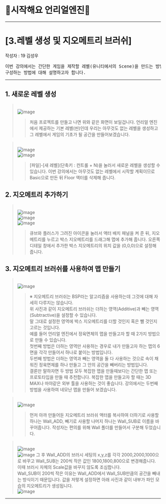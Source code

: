 # :raccoon:시작해요 언리얼엔진🌳


---
# [3.레벨 생성 및 지오메트리 브러쉬]
작성자 : 19 김성우

<pre>
이번 강의에서는 간단한 게임을 제작할 레벨(유니티에서의 Scene)을 만드는 방법과 지오메트리를
구성하는 방법에 대해 설명하고자 합니다.
</pre>

---
## 1. 새로운 레벨 생성
> <br>![image](./Pic/p1.png)
>> 처음 프로젝트를 만들고 나면 위와 같은 화면이 보일겁니다. 언리얼 엔진에서 제공하는 기본 레벨(씬)인데 우리는 아무것도 없는 레벨을 생성하고 그 레벨에서 게임의 기초가 될 공간을 만들어보겠습니다.

> <br>![image](./Pic/p3.png)
> <br>![image](./Pic/p4.png)
> > [파일]-[새 레벨](단축키 : 컨트롤 + N)을 눌러서 새로운 레벨을 생성할 수 있습니다. 이번 강의에서는 아무것도 없는 레벨에서 시작할 계획이므로 Basic으로 만든 뒤 Floor 액터를 삭제해 줍니다. 



## 2. 지오메트리 추가하기
> <br>![image](./Pic/p5.png)
> <br>![image](./Pic/p6.png)
> <br>![image](./Pic/p7.png)
> > 큐브와 플러스가 그려진 아이콘을 눌러서 액터 배치 패널을 켜 준 뒤, 지오메트리를 누르고 박스 지오메트리를 드래그해 맵에 추가해 줍니다.
> > 오른쪽 디테일 창에서 추가한 박스 지오메트리의 위치 값을 (0,0,0)으로 설정해 줍니다.

## 3. 지오메트리 브러쉬를 사용하여 맵 만들기
> <br>![image](./Pic/p8.png)
> > ※ 지오메트리 브러쉬는 BSP라는 알고리즘을 사용하는데 그것에 대해 자세히 다루지는 않습니다.
> > <br>위 사진과 같이 지오메트리 브러쉬는 더하는 영역(Additive)과 빼는 영역(Subtractive)을 설정할 수 있습니다.
> > <br>말 그대로 설정한 영역에 박스 지오메트리를 더할 것인지 혹은 뺄 것인지 고르는 것입니다.
> > <br>예를 들어 언리얼 엔진에서 정육면체의 맵을 만들고자 할 때 2가지 방법으로 만들 수 있습니다.
> > <br>첫번째 방법은 더하는 영역만 사용하는 경우로 내가 만들고자 하는 맵의 6면을 각각 만들어서 하나로 붙이는 방법입니다.
> > <br>두번째 방법은 더하는 영역과 빼는 영역을 둘 다 사용하는 것으로 속이 채워진 정육면체를 하나 만들고 그 안의 공간을 빼버리는 방법입니다.
> > <br>결론만 말하자면 두 방법 모두 복잡한 맵을 만들때보다는 간단한 맵 또는 프로토타입을 만들 때 추천합니다. 복잡한 맵을 만들고자 할 때는 3D MAX나 마야같은 외부 툴을 사용하는 것이 좋습니다.
> > 강의에서는 두번째 방법을 사용하여 네모난 맵을 만들어 보겠습니다.

> <br>![image](./Pic/p9.png)
> > 먼저 아까 만들어둔 지오메트리 브러쉬 액터를 복사하여 더하기로 사용할 하나는 Wall_ADD, 빼기로 사용할 나머지 하나는 Wall_SUB로 이름을 바꾸어줍니다. 작성자는 편의를 위해 Wall 폴더를 만들어서 구분해 두었습니다.

> <br>![image](./Pic/p10.png)
> <br>![image](./Pic/p11.png)
> 그 후 Wall_ADD의 브러시 세팅의 x,y,z를 각각 2000,2000,1000으로 바꾸고 Wall_SUB는 200씩 작은 값인 1800,1800,800으로 변경해줍니다. 이때 브러시 자체의 Scale값을 바꾸지 않도록 조심합니다.
> <br> Wall_SUB이 200씩 작은 이유는 Wall_ADD에서 Wall_SUB만큼의 공간을 빼내는 방식이기 때문입니다. 값을 저렇게 설정하면 아래 사진과 같이 내부가 파인 모습의 지오메트리가 생성됩니다.
> <br>![image](./Pic/p12.png)
---


